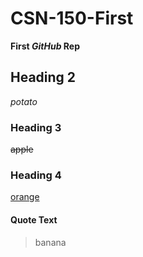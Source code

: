 # CSN-150-First
**First _GitHub_ Rep**

## Heading 2
_potato_

### Heading 3
~~apple~~

### Heading 4
<ins>orange</ins>


#### Quote Text
> banana
